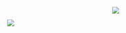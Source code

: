 
<div style="text-align:center"> <img src="https://64.media.tumblr.com/3bbc7b5733d0bb9874b849712ee8029d/tumblr_nednkfdX5L1trzm55o1_500.gifv"> </div>
 

![](https://komarev.com/ghpvc/?username=taohxn)
